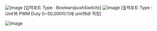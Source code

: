 ![Image](https://github.com/user-attachments/assets/bfaee8e2-b588-4746-ae04-e26dc94c9ccd)
[입력포트 Type : Boolean(pushSwitch)]
![Image](https://github.com/user-attachments/assets/c30a4c1c-2af4-4576-9d7e-6fef18af6840)
[출력포트 Type : Uint16 PWM  Duty 0~50,000이기에 uint16dl 적정]

![Image](https://github.com/user-attachments/assets/4cd1610a-bd5f-48c4-ad5b-e4eddbe757bd)
